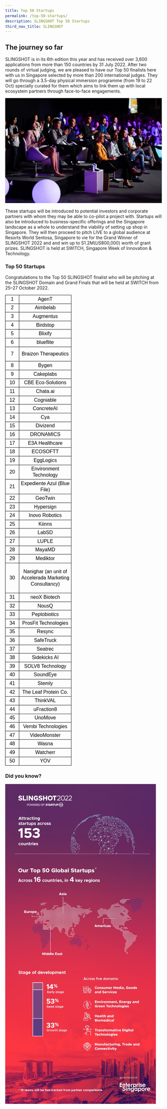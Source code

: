 ```yaml
---
title: Top 50 Startups
permalink: /top-50-startups/
description: SLINGSHOT Top 50 Startups
third_nav_title: SLINGSHOT
---
```

## **The journey so far**

SLINGSHOT is in its 6th edition this year and has received over 3,600 applications from more than 150 countries by 31 July 2022. After two rounds of virtual judging, we are pleased to have our Top 50 finalists here with us in Singapore selected by more than 200 international judges. They will go through a 3.5-day physical immersion programme (from 19 to 22 Oct) specially curated for them which aims to link them up with local ecosystem partners through face-to-face engagements. 

![SLINGSHOT SWITCH 2022](/images/SLINGSHOT.jpg)

These startups will be introduced to potential investors and corporate partners with whom they may be able to co-pilot a project with. Startups will also be introduced to business-specific offerings and the Singapore landscape as a whole to understand the viability of setting up shop in Singapore. They will then proceed to pitch LIVE to a global audience at Resorts World Sentosa, Singapore to vie for the Grand Winner of SLINGSHOT 2022 and and win up to S$1.2M (US$800,000) worth of grant prizes. SLINGSHOT is held at SWITCH, Singapore Week of Innovation & Technology.

### **Top 50 Startups**

Congratulations to the Top 50 SLINGSHOT finalist who will be pitching at the SLINGSHOT Domain and Grand Finals that will be held at SWITCH from 25–27 October 2022.

<table border="0" cellpadding="0" cellspacing="0" width="214" style="border-collapse: collapse; width: 160pt;"><tbody><tr height="22" style="height: 16.2pt;"><td height="22" class="gmail-xl65" width="46" style="height: 16.2pt; width: 34pt; color: black; font-size: 12pt; text-align: center; vertical-align: middle; border: 1pt solid windowtext; background-image: initial; background-position: initial; background-size: initial; background-repeat: initial; background-attachment: initial; background-origin: initial; background-clip: initial; padding-top: 1px; padding-right: 1px; padding-left: 1px; white-space: nowrap;"><font face="arial, sans-serif">1</font></td><td class="gmail-xl69" width="168" style="border-left: none; width: 126pt; color: black; font-size: 12pt; text-align: center; vertical-align: middle; border-top: 1pt solid windowtext; border-right: 1pt solid windowtext; border-bottom: 1pt solid windowtext; border-image: initial; background-image: initial; background-position: initial; background-size: initial; background-repeat: initial; background-attachment: initial; background-origin: initial; background-clip: initial; padding-top: 1px; padding-right: 1px; padding-left: 1px; white-space: nowrap;"><font face="arial, sans-serif">AgenT</font></td></tr><tr height="22" style="height: 16.2pt;"><td height="22" class="gmail-xl66" style="height: 16.2pt; color: black; font-size: 12pt; text-align: center; vertical-align: middle; border-top: none; border-right: 1pt solid windowtext; border-bottom: 1pt solid windowtext; border-left: 1pt solid windowtext; background-image: initial; background-position: initial; background-size: initial; background-repeat: initial; background-attachment: initial; background-origin: initial; background-clip: initial; padding-top: 1px; padding-right: 1px; padding-left: 1px; border-image: initial; white-space: nowrap;"><font face="arial, sans-serif">2</font></td><td class="gmail-xl67" style="border-image: initial; color: black; font-size: 12pt; text-align: center; vertical-align: middle; border-top: none; border-right: 1pt solid windowtext; border-bottom: 1pt solid windowtext; border-left: none; background-image: initial; background-position: initial; background-size: initial; background-repeat: initial; background-attachment: initial; background-origin: initial; background-clip: initial; padding-top: 1px; padding-right: 1px; padding-left: 1px; white-space: nowrap;"><font face="arial, sans-serif">Aimbelab</font></td></tr><tr height="22" style="height: 16.2pt;"><td height="22" class="gmail-xl66" style="height: 16.2pt; color: black; font-size: 12pt; text-align: center; vertical-align: middle; border-top: none; border-right: 1pt solid windowtext; border-bottom: 1pt solid windowtext; border-left: 1pt solid windowtext; background-image: initial; background-position: initial; background-size: initial; background-repeat: initial; background-attachment: initial; background-origin: initial; background-clip: initial; padding-top: 1px; padding-right: 1px; padding-left: 1px; border-image: initial; white-space: nowrap;"><font face="arial, sans-serif">3</font></td><td class="gmail-xl67" style="border-image: initial; color: black; font-size: 12pt; text-align: center; vertical-align: middle; border-top: none; border-right: 1pt solid windowtext; border-bottom: 1pt solid windowtext; border-left: none; background-image: initial; background-position: initial; background-size: initial; background-repeat: initial; background-attachment: initial; background-origin: initial; background-clip: initial; padding-top: 1px; padding-right: 1px; padding-left: 1px; white-space: nowrap;"><font face="arial, sans-serif">Augmentus</font></td></tr><tr height="22" style="height: 16.2pt;"><td height="22" class="gmail-xl66" style="height: 16.2pt; color: black; font-size: 12pt; text-align: center; vertical-align: middle; border-top: none; border-right: 1pt solid windowtext; border-bottom: 1pt solid windowtext; border-left: 1pt solid windowtext; background-image: initial; background-position: initial; background-size: initial; background-repeat: initial; background-attachment: initial; background-origin: initial; background-clip: initial; padding-top: 1px; padding-right: 1px; padding-left: 1px; border-image: initial; white-space: nowrap;"><font face="arial, sans-serif">4</font></td><td class="gmail-xl67" style="border-image: initial; color: black; font-size: 12pt; text-align: center; vertical-align: middle; border-top: none; border-right: 1pt solid windowtext; border-bottom: 1pt solid windowtext; border-left: none; background-image: initial; background-position: initial; background-size: initial; background-repeat: initial; background-attachment: initial; background-origin: initial; background-clip: initial; padding-top: 1px; padding-right: 1px; padding-left: 1px; white-space: nowrap;"><font face="arial, sans-serif">Birdstop</font></td></tr><tr height="22" style="height: 16.2pt;"><td height="22" class="gmail-xl66" style="height: 16.2pt; color: black; font-size: 12pt; text-align: center; vertical-align: middle; border-top: none; border-right: 1pt solid windowtext; border-bottom: 1pt solid windowtext; border-left: 1pt solid windowtext; background-image: initial; background-position: initial; background-size: initial; background-repeat: initial; background-attachment: initial; background-origin: initial; background-clip: initial; padding-top: 1px; padding-right: 1px; padding-left: 1px; border-image: initial; white-space: nowrap;"><font face="arial, sans-serif">5</font></td><td class="gmail-xl67" style="border-image: initial; color: black; font-size: 12pt; text-align: center; vertical-align: middle; border-top: none; border-right: 1pt solid windowtext; border-bottom: 1pt solid windowtext; border-left: none; background-image: initial; background-position: initial; background-size: initial; background-repeat: initial; background-attachment: initial; background-origin: initial; background-clip: initial; padding-top: 1px; padding-right: 1px; padding-left: 1px; white-space: nowrap;"><font face="arial, sans-serif">Blixify</font></td></tr><tr height="22" style="height: 16.2pt;"><td height="22" class="gmail-xl66" style="height: 16.2pt; color: black; font-size: 12pt; text-align: center; vertical-align: middle; border-top: none; border-right: 1pt solid windowtext; border-bottom: 1pt solid windowtext; border-left: 1pt solid windowtext; background-image: initial; background-position: initial; background-size: initial; background-repeat: initial; background-attachment: initial; background-origin: initial; background-clip: initial; padding-top: 1px; padding-right: 1px; padding-left: 1px; border-image: initial; white-space: nowrap;"><font face="arial, sans-serif">6</font></td><td class="gmail-xl67" style="border-image: initial; color: black; font-size: 12pt; text-align: center; vertical-align: middle; border-top: none; border-right: 1pt solid windowtext; border-bottom: 1pt solid windowtext; border-left: none; background-image: initial; background-position: initial; background-size: initial; background-repeat: initial; background-attachment: initial; background-origin: initial; background-clip: initial; padding-top: 1px; padding-right: 1px; padding-left: 1px; white-space: nowrap;"><font face="arial, sans-serif">blueflite</font></td></tr><tr height="41" style="height: 30.6pt;"><td height="41" class="gmail-xl66" style="height: 30.6pt; color: black; font-size: 12pt; text-align: center; vertical-align: middle; border-top: none; border-right: 1pt solid windowtext; border-bottom: 1pt solid windowtext; border-left: 1pt solid windowtext; background-image: initial; background-position: initial; background-size: initial; background-repeat: initial; background-attachment: initial; background-origin: initial; background-clip: initial; padding-top: 1px; padding-right: 1px; padding-left: 1px; border-image: initial; white-space: nowrap;"><font face="arial, sans-serif">7</font></td><td class="gmail-xl68" width="168" style="width: 126pt; border-image: initial; color: black; font-size: 12pt; text-align: center; vertical-align: middle; border-top: none; border-right: 1pt solid windowtext; border-bottom: 1pt solid windowtext; border-left: none; background-image: initial; background-position: initial; background-size: initial; background-repeat: initial; background-attachment: initial; background-origin: initial; background-clip: initial; padding-top: 1px; padding-right: 1px; padding-left: 1px;"><font face="arial, sans-serif">Braizon Therapeutics</font></td></tr><tr height="22" style="height: 16.2pt;"><td height="22" class="gmail-xl66" style="height: 16.2pt; color: black; font-size: 12pt; text-align: center; vertical-align: middle; border-top: none; border-right: 1pt solid windowtext; border-bottom: 1pt solid windowtext; border-left: 1pt solid windowtext; background-image: initial; background-position: initial; background-size: initial; background-repeat: initial; background-attachment: initial; background-origin: initial; background-clip: initial; padding-top: 1px; padding-right: 1px; padding-left: 1px; border-image: initial; white-space: nowrap;"><font face="arial, sans-serif">8</font></td><td class="gmail-xl67" style="border-image: initial; color: black; font-size: 12pt; text-align: center; vertical-align: middle; border-top: none; border-right: 1pt solid windowtext; border-bottom: 1pt solid windowtext; border-left: none; background-image: initial; background-position: initial; background-size: initial; background-repeat: initial; background-attachment: initial; background-origin: initial; background-clip: initial; padding-top: 1px; padding-right: 1px; padding-left: 1px; white-space: nowrap;"><font face="arial, sans-serif">Bygen</font></td></tr><tr height="22" style="height: 16.2pt;"><td height="22" class="gmail-xl66" style="height: 16.2pt; color: black; font-size: 12pt; text-align: center; vertical-align: middle; border-top: none; border-right: 1pt solid windowtext; border-bottom: 1pt solid windowtext; border-left: 1pt solid windowtext; background-image: initial; background-position: initial; background-size: initial; background-repeat: initial; background-attachment: initial; background-origin: initial; background-clip: initial; padding-top: 1px; padding-right: 1px; padding-left: 1px; border-image: initial; white-space: nowrap;"><font face="arial, sans-serif">9</font></td><td class="gmail-xl67" style="border-image: initial; color: black; font-size: 12pt; text-align: center; vertical-align: middle; border-top: none; border-right: 1pt solid windowtext; border-bottom: 1pt solid windowtext; border-left: none; background-image: initial; background-position: initial; background-size: initial; background-repeat: initial; background-attachment: initial; background-origin: initial; background-clip: initial; padding-top: 1px; padding-right: 1px; padding-left: 1px; white-space: nowrap;"><font face="arial, sans-serif">Cakeplabs</font></td></tr><tr height="22" style="height: 16.2pt;"><td height="22" class="gmail-xl66" style="height: 16.2pt; color: black; font-size: 12pt; text-align: center; vertical-align: middle; border-top: none; border-right: 1pt solid windowtext; border-bottom: 1pt solid windowtext; border-left: 1pt solid windowtext; background-image: initial; background-position: initial; background-size: initial; background-repeat: initial; background-attachment: initial; background-origin: initial; background-clip: initial; padding-top: 1px; padding-right: 1px; padding-left: 1px; border-image: initial; white-space: nowrap;"><font face="arial, sans-serif">10</font></td><td class="gmail-xl67" style="border-image: initial; color: black; font-size: 12pt; text-align: center; vertical-align: middle; border-top: none; border-right: 1pt solid windowtext; border-bottom: 1pt solid windowtext; border-left: none; background-image: initial; background-position: initial; background-size: initial; background-repeat: initial; background-attachment: initial; background-origin: initial; background-clip: initial; padding-top: 1px; padding-right: 1px; padding-left: 1px; white-space: nowrap;"><font face="arial, sans-serif">CBE Eco-Solutions</font></td></tr><tr height="22" style="height: 16.2pt;"><td height="22" class="gmail-xl66" style="height: 16.2pt; color: black; font-size: 12pt; text-align: center; vertical-align: middle; border-top: none; border-right: 1pt solid windowtext; border-bottom: 1pt solid windowtext; border-left: 1pt solid windowtext; background-image: initial; background-position: initial; background-size: initial; background-repeat: initial; background-attachment: initial; background-origin: initial; background-clip: initial; padding-top: 1px; padding-right: 1px; padding-left: 1px; border-image: initial; white-space: nowrap;"><font face="arial, sans-serif">11</font></td><td class="gmail-xl67" style="border-image: initial; color: black; font-size: 12pt; text-align: center; vertical-align: middle; border-top: none; border-right: 1pt solid windowtext; border-bottom: 1pt solid windowtext; border-left: none; background-image: initial; background-position: initial; background-size: initial; background-repeat: initial; background-attachment: initial; background-origin: initial; background-clip: initial; padding-top: 1px; padding-right: 1px; padding-left: 1px; white-space: nowrap;"><font face="arial, sans-serif">Chata.ai</font></td></tr><tr height="22" style="height: 16.2pt;"><td height="22" class="gmail-xl66" style="height: 16.2pt; color: black; font-size: 12pt; text-align: center; vertical-align: middle; border-top: none; border-right: 1pt solid windowtext; border-bottom: 1pt solid windowtext; border-left: 1pt solid windowtext; background-image: initial; background-position: initial; background-size: initial; background-repeat: initial; background-attachment: initial; background-origin: initial; background-clip: initial; padding-top: 1px; padding-right: 1px; padding-left: 1px; border-image: initial; white-space: nowrap;"><font face="arial, sans-serif">12</font></td><td class="gmail-xl67" style="border-image: initial; color: black; font-size: 12pt; text-align: center; vertical-align: middle; border-top: none; border-right: 1pt solid windowtext; border-bottom: 1pt solid windowtext; border-left: none; background-image: initial; background-position: initial; background-size: initial; background-repeat: initial; background-attachment: initial; background-origin: initial; background-clip: initial; padding-top: 1px; padding-right: 1px; padding-left: 1px; white-space: nowrap;"><font face="arial, sans-serif">Cogniable</font></td></tr><tr height="22" style="height: 16.2pt;"><td height="22" class="gmail-xl66" style="height: 16.2pt; color: black; font-size: 12pt; text-align: center; vertical-align: middle; border-top: none; border-right: 1pt solid windowtext; border-bottom: 1pt solid windowtext; border-left: 1pt solid windowtext; background-image: initial; background-position: initial; background-size: initial; background-repeat: initial; background-attachment: initial; background-origin: initial; background-clip: initial; padding-top: 1px; padding-right: 1px; padding-left: 1px; border-image: initial; white-space: nowrap;"><font face="arial, sans-serif">13</font></td><td class="gmail-xl67" style="border-image: initial; color: black; font-size: 12pt; text-align: center; vertical-align: middle; border-top: none; border-right: 1pt solid windowtext; border-bottom: 1pt solid windowtext; border-left: none; background-image: initial; background-position: initial; background-size: initial; background-repeat: initial; background-attachment: initial; background-origin: initial; background-clip: initial; padding-top: 1px; padding-right: 1px; padding-left: 1px; white-space: nowrap;"><font face="arial, sans-serif">ConcreteAI</font></td></tr><tr height="22" style="height: 16.2pt;"><td height="22" class="gmail-xl66" style="height: 16.2pt; color: black; font-size: 12pt; text-align: center; vertical-align: middle; border-top: none; border-right: 1pt solid windowtext; border-bottom: 1pt solid windowtext; border-left: 1pt solid windowtext; background-image: initial; background-position: initial; background-size: initial; background-repeat: initial; background-attachment: initial; background-origin: initial; background-clip: initial; padding-top: 1px; padding-right: 1px; padding-left: 1px; border-image: initial; white-space: nowrap;"><font face="arial, sans-serif">14</font></td><td class="gmail-xl67" style="border-image: initial; color: black; font-size: 12pt; text-align: center; vertical-align: middle; border-top: none; border-right: 1pt solid windowtext; border-bottom: 1pt solid windowtext; border-left: none; background-image: initial; background-position: initial; background-size: initial; background-repeat: initial; background-attachment: initial; background-origin: initial; background-clip: initial; padding-top: 1px; padding-right: 1px; padding-left: 1px; white-space: nowrap;"><font face="arial, sans-serif">Cya</font></td></tr><tr height="22" style="height: 16.2pt;"><td height="22" class="gmail-xl66" style="height: 16.2pt; color: black; font-size: 12pt; text-align: center; vertical-align: middle; border-top: none; border-right: 1pt solid windowtext; border-bottom: 1pt solid windowtext; border-left: 1pt solid windowtext; background-image: initial; background-position: initial; background-size: initial; background-repeat: initial; background-attachment: initial; background-origin: initial; background-clip: initial; padding-top: 1px; padding-right: 1px; padding-left: 1px; border-image: initial; white-space: nowrap;"><font face="arial, sans-serif">15</font></td><td class="gmail-xl67" style="border-image: initial; color: black; font-size: 12pt; text-align: center; vertical-align: middle; border-top: none; border-right: 1pt solid windowtext; border-bottom: 1pt solid windowtext; border-left: none; background-image: initial; background-position: initial; background-size: initial; background-repeat: initial; background-attachment: initial; background-origin: initial; background-clip: initial; padding-top: 1px; padding-right: 1px; padding-left: 1px; white-space: nowrap;"><font face="arial, sans-serif">Divizend</font></td></tr><tr height="22" style="height: 16.2pt;"><td height="22" class="gmail-xl66" style="height: 16.2pt; color: black; font-size: 12pt; text-align: center; vertical-align: middle; border-top: none; border-right: 1pt solid windowtext; border-bottom: 1pt solid windowtext; border-left: 1pt solid windowtext; background-image: initial; background-position: initial; background-size: initial; background-repeat: initial; background-attachment: initial; background-origin: initial; background-clip: initial; padding-top: 1px; padding-right: 1px; padding-left: 1px; border-image: initial; white-space: nowrap;"><font face="arial, sans-serif">16</font></td><td class="gmail-xl67" style="border-image: initial; color: black; font-size: 12pt; text-align: center; vertical-align: middle; border-top: none; border-right: 1pt solid windowtext; border-bottom: 1pt solid windowtext; border-left: none; background-image: initial; background-position: initial; background-size: initial; background-repeat: initial; background-attachment: initial; background-origin: initial; background-clip: initial; padding-top: 1px; padding-right: 1px; padding-left: 1px; white-space: nowrap;"><font face="arial, sans-serif">DRONAMICS</font></td></tr><tr height="22" style="height: 16.2pt;"><td height="22" class="gmail-xl66" style="height: 16.2pt; color: black; font-size: 12pt; text-align: center; vertical-align: middle; border-top: none; border-right: 1pt solid windowtext; border-bottom: 1pt solid windowtext; border-left: 1pt solid windowtext; background-image: initial; background-position: initial; background-size: initial; background-repeat: initial; background-attachment: initial; background-origin: initial; background-clip: initial; padding-top: 1px; padding-right: 1px; padding-left: 1px; border-image: initial; white-space: nowrap;"><font face="arial, sans-serif">17</font></td><td class="gmail-xl67" style="border-image: initial; color: black; font-size: 12pt; text-align: center; vertical-align: middle; border-top: none; border-right: 1pt solid windowtext; border-bottom: 1pt solid windowtext; border-left: none; background-image: initial; background-position: initial; background-size: initial; background-repeat: initial; background-attachment: initial; background-origin: initial; background-clip: initial; padding-top: 1px; padding-right: 1px; padding-left: 1px; white-space: nowrap;"><font face="arial, sans-serif">E3A Healthcare</font></td></tr><tr height="22" style="height: 16.2pt;"><td height="22" class="gmail-xl66" style="height: 16.2pt; color: black; font-size: 12pt; text-align: center; vertical-align: middle; border-top: none; border-right: 1pt solid windowtext; border-bottom: 1pt solid windowtext; border-left: 1pt solid windowtext; background-image: initial; background-position: initial; background-size: initial; background-repeat: initial; background-attachment: initial; background-origin: initial; background-clip: initial; padding-top: 1px; padding-right: 1px; padding-left: 1px; border-image: initial; white-space: nowrap;"><font face="arial, sans-serif">18</font></td><td class="gmail-xl67" style="border-image: initial; color: black; font-size: 12pt; text-align: center; vertical-align: middle; border-top: none; border-right: 1pt solid windowtext; border-bottom: 1pt solid windowtext; border-left: none; background-image: initial; background-position: initial; background-size: initial; background-repeat: initial; background-attachment: initial; background-origin: initial; background-clip: initial; padding-top: 1px; padding-right: 1px; padding-left: 1px; white-space: nowrap;"><font face="arial, sans-serif">ECOSOFTT</font></td></tr><tr height="22" style="height: 16.2pt;"><td height="22" class="gmail-xl66" style="height: 16.2pt; color: black; font-size: 12pt; text-align: center; vertical-align: middle; border-top: none; border-right: 1pt solid windowtext; border-bottom: 1pt solid windowtext; border-left: 1pt solid windowtext; background-image: initial; background-position: initial; background-size: initial; background-repeat: initial; background-attachment: initial; background-origin: initial; background-clip: initial; padding-top: 1px; padding-right: 1px; padding-left: 1px; border-image: initial; white-space: nowrap;"><font face="arial, sans-serif">19</font></td><td class="gmail-xl67" style="border-image: initial; color: black; font-size: 12pt; text-align: center; vertical-align: middle; border-top: none; border-right: 1pt solid windowtext; border-bottom: 1pt solid windowtext; border-left: none; background-image: initial; background-position: initial; background-size: initial; background-repeat: initial; background-attachment: initial; background-origin: initial; background-clip: initial; padding-top: 1px; padding-right: 1px; padding-left: 1px; white-space: nowrap;"><font face="arial, sans-serif">EggLogics</font></td></tr><tr height="41" style="height: 30.6pt;"><td height="41" class="gmail-xl66" style="height: 30.6pt; color: black; font-size: 12pt; text-align: center; vertical-align: middle; border-top: none; border-right: 1pt solid windowtext; border-bottom: 1pt solid windowtext; border-left: 1pt solid windowtext; background-image: initial; background-position: initial; background-size: initial; background-repeat: initial; background-attachment: initial; background-origin: initial; background-clip: initial; padding-top: 1px; padding-right: 1px; padding-left: 1px; border-image: initial; white-space: nowrap;"><font face="arial, sans-serif">20</font></td><td class="gmail-xl68" width="168" style="width: 126pt; border-image: initial; color: black; font-size: 12pt; text-align: center; vertical-align: middle; border-top: none; border-right: 1pt solid windowtext; border-bottom: 1pt solid windowtext; border-left: none; background-image: initial; background-position: initial; background-size: initial; background-repeat: initial; background-attachment: initial; background-origin: initial; background-clip: initial; padding-top: 1px; padding-right: 1px; padding-left: 1px;"><font face="arial, sans-serif">Environment Technology</font></td></tr><tr height="41" style="height: 30.6pt;"><td height="41" class="gmail-xl66" style="height: 30.6pt; color: black; font-size: 12pt; text-align: center; vertical-align: middle; border-top: none; border-right: 1pt solid windowtext; border-bottom: 1pt solid windowtext; border-left: 1pt solid windowtext; background-image: initial; background-position: initial; background-size: initial; background-repeat: initial; background-attachment: initial; background-origin: initial; background-clip: initial; padding-top: 1px; padding-right: 1px; padding-left: 1px; border-image: initial; white-space: nowrap;"><font face="arial, sans-serif">21</font></td><td class="gmail-xl68" width="168" style="width: 126pt; border-image: initial; color: black; font-size: 12pt; text-align: center; vertical-align: middle; border-top: none; border-right: 1pt solid windowtext; border-bottom: 1pt solid windowtext; border-left: none; background-image: initial; background-position: initial; background-size: initial; background-repeat: initial; background-attachment: initial; background-origin: initial; background-clip: initial; padding-top: 1px; padding-right: 1px; padding-left: 1px;"><font face="arial, sans-serif">Expediente Azul (Blue File)</font></td></tr><tr height="22" style="height: 16.2pt;"><td height="22" class="gmail-xl66" style="height: 16.2pt; color: black; font-size: 12pt; text-align: center; vertical-align: middle; border-top: none; border-right: 1pt solid windowtext; border-bottom: 1pt solid windowtext; border-left: 1pt solid windowtext; background-image: initial; background-position: initial; background-size: initial; background-repeat: initial; background-attachment: initial; background-origin: initial; background-clip: initial; padding-top: 1px; padding-right: 1px; padding-left: 1px; border-image: initial; white-space: nowrap;"><font face="arial, sans-serif">22</font></td><td class="gmail-xl67" style="border-image: initial; color: black; font-size: 12pt; text-align: center; vertical-align: middle; border-top: none; border-right: 1pt solid windowtext; border-bottom: 1pt solid windowtext; border-left: none; background-image: initial; background-position: initial; background-size: initial; background-repeat: initial; background-attachment: initial; background-origin: initial; background-clip: initial; padding-top: 1px; padding-right: 1px; padding-left: 1px; white-space: nowrap;"><font face="arial, sans-serif">GeoTwin</font></td></tr><tr height="22" style="height: 16.2pt;"><td height="22" class="gmail-xl66" style="height: 16.2pt; color: black; font-size: 12pt; text-align: center; vertical-align: middle; border-top: none; border-right: 1pt solid windowtext; border-bottom: 1pt solid windowtext; border-left: 1pt solid windowtext; background-image: initial; background-position: initial; background-size: initial; background-repeat: initial; background-attachment: initial; background-origin: initial; background-clip: initial; padding-top: 1px; padding-right: 1px; padding-left: 1px; border-image: initial; white-space: nowrap;"><font face="arial, sans-serif">23</font></td><td class="gmail-xl67" style="border-image: initial; color: black; font-size: 12pt; text-align: center; vertical-align: middle; border-top: none; border-right: 1pt solid windowtext; border-bottom: 1pt solid windowtext; border-left: none; background-image: initial; background-position: initial; background-size: initial; background-repeat: initial; background-attachment: initial; background-origin: initial; background-clip: initial; padding-top: 1px; padding-right: 1px; padding-left: 1px; white-space: nowrap;"><font face="arial, sans-serif">Hypersign</font></td></tr><tr height="22" style="height: 16.2pt;"><td height="22" class="gmail-xl66" style="height: 16.2pt; color: black; font-size: 12pt; text-align: center; vertical-align: middle; border-top: none; border-right: 1pt solid windowtext; border-bottom: 1pt solid windowtext; border-left: 1pt solid windowtext; background-image: initial; background-position: initial; background-size: initial; background-repeat: initial; background-attachment: initial; background-origin: initial; background-clip: initial; padding-top: 1px; padding-right: 1px; padding-left: 1px; border-image: initial; white-space: nowrap;"><font face="arial, sans-serif">24</font></td><td class="gmail-xl67" style="border-image: initial; color: black; font-size: 12pt; text-align: center; vertical-align: middle; border-top: none; border-right: 1pt solid windowtext; border-bottom: 1pt solid windowtext; border-left: none; background-image: initial; background-position: initial; background-size: initial; background-repeat: initial; background-attachment: initial; background-origin: initial; background-clip: initial; padding-top: 1px; padding-right: 1px; padding-left: 1px; white-space: nowrap;"><font face="arial, sans-serif">Inovo Robotics</font></td></tr><tr height="22" style="height: 16.2pt;"><td height="22" class="gmail-xl66" style="height: 16.2pt; color: black; font-size: 12pt; text-align: center; vertical-align: middle; border-top: none; border-right: 1pt solid windowtext; border-bottom: 1pt solid windowtext; border-left: 1pt solid windowtext; background-image: initial; background-position: initial; background-size: initial; background-repeat: initial; background-attachment: initial; background-origin: initial; background-clip: initial; padding-top: 1px; padding-right: 1px; padding-left: 1px; border-image: initial; white-space: nowrap;"><font face="arial, sans-serif">25</font></td><td class="gmail-xl67" style="border-image: initial; color: black; font-size: 12pt; text-align: center; vertical-align: middle; border-top: none; border-right: 1pt solid windowtext; border-bottom: 1pt solid windowtext; border-left: none; background-image: initial; background-position: initial; background-size: initial; background-repeat: initial; background-attachment: initial; background-origin: initial; background-clip: initial; padding-top: 1px; padding-right: 1px; padding-left: 1px; white-space: nowrap;"><font face="arial, sans-serif">Kiinns</font></td></tr><tr height="22" style="height: 16.2pt;"><td height="22" class="gmail-xl66" style="height: 16.2pt; color: black; font-size: 12pt; text-align: center; vertical-align: middle; border-top: none; border-right: 1pt solid windowtext; border-bottom: 1pt solid windowtext; border-left: 1pt solid windowtext; background-image: initial; background-position: initial; background-size: initial; background-repeat: initial; background-attachment: initial; background-origin: initial; background-clip: initial; padding-top: 1px; padding-right: 1px; padding-left: 1px; border-image: initial; white-space: nowrap;"><font face="arial, sans-serif">26</font></td><td class="gmail-xl67" style="border-image: initial; color: black; font-size: 12pt; text-align: center; vertical-align: middle; border-top: none; border-right: 1pt solid windowtext; border-bottom: 1pt solid windowtext; border-left: none; background-image: initial; background-position: initial; background-size: initial; background-repeat: initial; background-attachment: initial; background-origin: initial; background-clip: initial; padding-top: 1px; padding-right: 1px; padding-left: 1px; white-space: nowrap;"><font face="arial, sans-serif">LabSD</font></td></tr><tr height="22" style="height: 16.2pt;"><td height="22" class="gmail-xl66" style="height: 16.2pt; color: black; font-size: 12pt; text-align: center; vertical-align: middle; border-top: none; border-right: 1pt solid windowtext; border-bottom: 1pt solid windowtext; border-left: 1pt solid windowtext; background-image: initial; background-position: initial; background-size: initial; background-repeat: initial; background-attachment: initial; background-origin: initial; background-clip: initial; padding-top: 1px; padding-right: 1px; padding-left: 1px; border-image: initial; white-space: nowrap;"><font face="arial, sans-serif">27</font></td><td class="gmail-xl67" style="border-image: initial; color: black; font-size: 12pt; text-align: center; vertical-align: middle; border-top: none; border-right: 1pt solid windowtext; border-bottom: 1pt solid windowtext; border-left: none; background-image: initial; background-position: initial; background-size: initial; background-repeat: initial; background-attachment: initial; background-origin: initial; background-clip: initial; padding-top: 1px; padding-right: 1px; padding-left: 1px; white-space: nowrap;"><font face="arial, sans-serif">LUPLE</font></td></tr><tr height="22" style="height: 16.2pt;"><td height="22" class="gmail-xl66" style="height: 16.2pt; color: black; font-size: 12pt; text-align: center; vertical-align: middle; border-top: none; border-right: 1pt solid windowtext; border-bottom: 1pt solid windowtext; border-left: 1pt solid windowtext; background-image: initial; background-position: initial; background-size: initial; background-repeat: initial; background-attachment: initial; background-origin: initial; background-clip: initial; padding-top: 1px; padding-right: 1px; padding-left: 1px; border-image: initial; white-space: nowrap;"><font face="arial, sans-serif">28</font></td><td class="gmail-xl67" style="border-image: initial; color: black; font-size: 12pt; text-align: center; vertical-align: middle; border-top: none; border-right: 1pt solid windowtext; border-bottom: 1pt solid windowtext; border-left: none; background-image: initial; background-position: initial; background-size: initial; background-repeat: initial; background-attachment: initial; background-origin: initial; background-clip: initial; padding-top: 1px; padding-right: 1px; padding-left: 1px; white-space: nowrap;"><font face="arial, sans-serif">MayaMD</font></td></tr><tr height="22" style="height: 16.2pt;"><td height="22" class="gmail-xl66" style="height: 16.2pt; color: black; font-size: 12pt; text-align: center; vertical-align: middle; border-top: none; border-right: 1pt solid windowtext; border-bottom: 1pt solid windowtext; border-left: 1pt solid windowtext; background-image: initial; background-position: initial; background-size: initial; background-repeat: initial; background-attachment: initial; background-origin: initial; background-clip: initial; padding-top: 1px; padding-right: 1px; padding-left: 1px; border-image: initial; white-space: nowrap;"><font face="arial, sans-serif">29</font></td><td class="gmail-xl67" style="border-image: initial; color: black; font-size: 12pt; text-align: center; vertical-align: middle; border-top: none; border-right: 1pt solid windowtext; border-bottom: 1pt solid windowtext; border-left: none; background-image: initial; background-position: initial; background-size: initial; background-repeat: initial; background-attachment: initial; background-origin: initial; background-clip: initial; padding-top: 1px; padding-right: 1px; padding-left: 1px; white-space: nowrap;"><font face="arial, sans-serif">Mediktor</font></td></tr><tr height="90" style="height: 67.8pt;"><td height="90" class="gmail-xl66" style="height: 67.8pt; color: black; font-size: 12pt; text-align: center; vertical-align: middle; border-top: none; border-right: 1pt solid windowtext; border-bottom: 1pt solid windowtext; border-left: 1pt solid windowtext; background-image: initial; background-position: initial; background-size: initial; background-repeat: initial; background-attachment: initial; background-origin: initial; background-clip: initial; padding-top: 1px; padding-right: 1px; padding-left: 1px; border-image: initial; white-space: nowrap;"><font face="arial, sans-serif">30</font></td><td class="gmail-xl68" width="168" style="width: 126pt; border-image: initial; color: black; font-size: 12pt; text-align: center; vertical-align: middle; border-top: none; border-right: 1pt solid windowtext; border-bottom: 1pt solid windowtext; border-left: none; background-image: initial; background-position: initial; background-size: initial; background-repeat: initial; background-attachment: initial; background-origin: initial; background-clip: initial; padding-top: 1px; padding-right: 1px; padding-left: 1px;"><font face="arial, sans-serif">Nanighar (an unit of Accelerada Marketing Consultancy)</font></td></tr><tr height="22" style="height: 16.2pt;"><td height="22" class="gmail-xl66" style="height: 16.2pt; color: black; font-size: 12pt; text-align: center; vertical-align: middle; border-top: none; border-right: 1pt solid windowtext; border-bottom: 1pt solid windowtext; border-left: 1pt solid windowtext; background-image: initial; background-position: initial; background-size: initial; background-repeat: initial; background-attachment: initial; background-origin: initial; background-clip: initial; padding-top: 1px; padding-right: 1px; padding-left: 1px; border-image: initial; white-space: nowrap;"><font face="arial, sans-serif">31</font></td><td class="gmail-xl67" style="border-image: initial; color: black; font-size: 12pt; text-align: center; vertical-align: middle; border-top: none; border-right: 1pt solid windowtext; border-bottom: 1pt solid windowtext; border-left: none; background-image: initial; background-position: initial; background-size: initial; background-repeat: initial; background-attachment: initial; background-origin: initial; background-clip: initial; padding-top: 1px; padding-right: 1px; padding-left: 1px; white-space: nowrap;"><font face="arial, sans-serif">neoX Biotech</font></td></tr><tr height="22" style="height: 16.2pt;"><td height="22" class="gmail-xl66" style="height: 16.2pt; color: black; font-size: 12pt; text-align: center; vertical-align: middle; border-top: none; border-right: 1pt solid windowtext; border-bottom: 1pt solid windowtext; border-left: 1pt solid windowtext; background-image: initial; background-position: initial; background-size: initial; background-repeat: initial; background-attachment: initial; background-origin: initial; background-clip: initial; padding-top: 1px; padding-right: 1px; padding-left: 1px; border-image: initial; white-space: nowrap;"><font face="arial, sans-serif">32</font></td><td class="gmail-xl67" style="border-image: initial; color: black; font-size: 12pt; text-align: center; vertical-align: middle; border-top: none; border-right: 1pt solid windowtext; border-bottom: 1pt solid windowtext; border-left: none; background-image: initial; background-position: initial; background-size: initial; background-repeat: initial; background-attachment: initial; background-origin: initial; background-clip: initial; padding-top: 1px; padding-right: 1px; padding-left: 1px; white-space: nowrap;"><font face="arial, sans-serif">NousQ</font></td></tr><tr height="22" style="height: 16.2pt;"><td height="22" class="gmail-xl66" style="height: 16.2pt; color: black; font-size: 12pt; text-align: center; vertical-align: middle; border-top: none; border-right: 1pt solid windowtext; border-bottom: 1pt solid windowtext; border-left: 1pt solid windowtext; background-image: initial; background-position: initial; background-size: initial; background-repeat: initial; background-attachment: initial; background-origin: initial; background-clip: initial; padding-top: 1px; padding-right: 1px; padding-left: 1px; border-image: initial; white-space: nowrap;"><font face="arial, sans-serif">33</font></td><td class="gmail-xl67" style="border-image: initial; color: black; font-size: 12pt; text-align: center; vertical-align: middle; border-top: none; border-right: 1pt solid windowtext; border-bottom: 1pt solid windowtext; border-left: none; background-image: initial; background-position: initial; background-size: initial; background-repeat: initial; background-attachment: initial; background-origin: initial; background-clip: initial; padding-top: 1px; padding-right: 1px; padding-left: 1px; white-space: nowrap;"><font face="arial, sans-serif">Peptobiotics</font></td></tr><tr height="22" style="height: 16.2pt;"><td height="22" class="gmail-xl66" style="height: 16.2pt; color: black; font-size: 12pt; text-align: center; vertical-align: middle; border-top: none; border-right: 1pt solid windowtext; border-bottom: 1pt solid windowtext; border-left: 1pt solid windowtext; background-image: initial; background-position: initial; background-size: initial; background-repeat: initial; background-attachment: initial; background-origin: initial; background-clip: initial; padding-top: 1px; padding-right: 1px; padding-left: 1px; border-image: initial; white-space: nowrap;"><font face="arial, sans-serif">34</font></td><td class="gmail-xl67" style="border-image: initial; color: black; font-size: 12pt; text-align: center; vertical-align: middle; border-top: none; border-right: 1pt solid windowtext; border-bottom: 1pt solid windowtext; border-left: none; background-image: initial; background-position: initial; background-size: initial; background-repeat: initial; background-attachment: initial; background-origin: initial; background-clip: initial; padding-top: 1px; padding-right: 1px; padding-left: 1px; white-space: nowrap;"><font face="arial, sans-serif">ProsFit Technologies</font></td></tr><tr height="22" style="height: 16.2pt;"><td height="22" class="gmail-xl66" style="height: 16.2pt; color: black; font-size: 12pt; text-align: center; vertical-align: middle; border-top: none; border-right: 1pt solid windowtext; border-bottom: 1pt solid windowtext; border-left: 1pt solid windowtext; background-image: initial; background-position: initial; background-size: initial; background-repeat: initial; background-attachment: initial; background-origin: initial; background-clip: initial; padding-top: 1px; padding-right: 1px; padding-left: 1px; border-image: initial; white-space: nowrap;"><font face="arial, sans-serif">35</font></td><td class="gmail-xl67" style="border-image: initial; color: black; font-size: 12pt; text-align: center; vertical-align: middle; border-top: none; border-right: 1pt solid windowtext; border-bottom: 1pt solid windowtext; border-left: none; background-image: initial; background-position: initial; background-size: initial; background-repeat: initial; background-attachment: initial; background-origin: initial; background-clip: initial; padding-top: 1px; padding-right: 1px; padding-left: 1px; white-space: nowrap;"><font face="arial, sans-serif">Resync</font></td></tr><tr height="22" style="height: 16.2pt;"><td height="22" class="gmail-xl66" style="height: 16.2pt; color: black; font-size: 12pt; text-align: center; vertical-align: middle; border-top: none; border-right: 1pt solid windowtext; border-bottom: 1pt solid windowtext; border-left: 1pt solid windowtext; background-image: initial; background-position: initial; background-size: initial; background-repeat: initial; background-attachment: initial; background-origin: initial; background-clip: initial; padding-top: 1px; padding-right: 1px; padding-left: 1px; border-image: initial; white-space: nowrap;"><font face="arial, sans-serif">36</font></td><td class="gmail-xl67" style="border-image: initial; color: black; font-size: 12pt; text-align: center; vertical-align: middle; border-top: none; border-right: 1pt solid windowtext; border-bottom: 1pt solid windowtext; border-left: none; background-image: initial; background-position: initial; background-size: initial; background-repeat: initial; background-attachment: initial; background-origin: initial; background-clip: initial; padding-top: 1px; padding-right: 1px; padding-left: 1px; white-space: nowrap;"><font face="arial, sans-serif">SafeTruck</font></td></tr><tr height="22" style="height: 16.2pt;"><td height="22" class="gmail-xl66" style="height: 16.2pt; color: black; font-size: 12pt; text-align: center; vertical-align: middle; border-top: none; border-right: 1pt solid windowtext; border-bottom: 1pt solid windowtext; border-left: 1pt solid windowtext; background-image: initial; background-position: initial; background-size: initial; background-repeat: initial; background-attachment: initial; background-origin: initial; background-clip: initial; padding-top: 1px; padding-right: 1px; padding-left: 1px; border-image: initial; white-space: nowrap;"><font face="arial, sans-serif">37</font></td><td class="gmail-xl67" style="border-image: initial; color: black; font-size: 12pt; text-align: center; vertical-align: middle; border-top: none; border-right: 1pt solid windowtext; border-bottom: 1pt solid windowtext; border-left: none; background-image: initial; background-position: initial; background-size: initial; background-repeat: initial; background-attachment: initial; background-origin: initial; background-clip: initial; padding-top: 1px; padding-right: 1px; padding-left: 1px; white-space: nowrap;"><font face="arial, sans-serif">Seatrec</font></td></tr><tr height="22" style="height: 16.2pt;"><td height="22" class="gmail-xl66" style="height: 16.2pt; color: black; font-size: 12pt; text-align: center; vertical-align: middle; border-top: none; border-right: 1pt solid windowtext; border-bottom: 1pt solid windowtext; border-left: 1pt solid windowtext; background-image: initial; background-position: initial; background-size: initial; background-repeat: initial; background-attachment: initial; background-origin: initial; background-clip: initial; padding-top: 1px; padding-right: 1px; padding-left: 1px; border-image: initial; white-space: nowrap;"><font face="arial, sans-serif">38</font></td><td class="gmail-xl67" style="border-image: initial; color: black; font-size: 12pt; text-align: center; vertical-align: middle; border-top: none; border-right: 1pt solid windowtext; border-bottom: 1pt solid windowtext; border-left: none; background-image: initial; background-position: initial; background-size: initial; background-repeat: initial; background-attachment: initial; background-origin: initial; background-clip: initial; padding-top: 1px; padding-right: 1px; padding-left: 1px; white-space: nowrap;"><font face="arial, sans-serif">Sidekicks AI</font></td></tr><tr height="22" style="height: 16.2pt;"><td height="22" class="gmail-xl66" style="height: 16.2pt; color: black; font-size: 12pt; text-align: center; vertical-align: middle; border-top: none; border-right: 1pt solid windowtext; border-bottom: 1pt solid windowtext; border-left: 1pt solid windowtext; background-image: initial; background-position: initial; background-size: initial; background-repeat: initial; background-attachment: initial; background-origin: initial; background-clip: initial; padding-top: 1px; padding-right: 1px; padding-left: 1px; border-image: initial; white-space: nowrap;"><font face="arial, sans-serif">39</font></td><td class="gmail-xl67" style="border-image: initial; color: black; font-size: 12pt; text-align: center; vertical-align: middle; border-top: none; border-right: 1pt solid windowtext; border-bottom: 1pt solid windowtext; border-left: none; background-image: initial; background-position: initial; background-size: initial; background-repeat: initial; background-attachment: initial; background-origin: initial; background-clip: initial; padding-top: 1px; padding-right: 1px; padding-left: 1px; white-space: nowrap;"><font face="arial, sans-serif">SOLV8 Technology</font></td></tr><tr height="22" style="height: 16.2pt;"><td height="22" class="gmail-xl66" style="height: 16.2pt; color: black; font-size: 12pt; text-align: center; vertical-align: middle; border-top: none; border-right: 1pt solid windowtext; border-bottom: 1pt solid windowtext; border-left: 1pt solid windowtext; background-image: initial; background-position: initial; background-size: initial; background-repeat: initial; background-attachment: initial; background-origin: initial; background-clip: initial; padding-top: 1px; padding-right: 1px; padding-left: 1px; border-image: initial; white-space: nowrap;"><font face="arial, sans-serif">40</font></td><td class="gmail-xl67" style="border-image: initial; color: black; font-size: 12pt; text-align: center; vertical-align: middle; border-top: none; border-right: 1pt solid windowtext; border-bottom: 1pt solid windowtext; border-left: none; background-image: initial; background-position: initial; background-size: initial; background-repeat: initial; background-attachment: initial; background-origin: initial; background-clip: initial; padding-top: 1px; padding-right: 1px; padding-left: 1px; white-space: nowrap;"><font face="arial, sans-serif">SoundEye</font></td></tr><tr height="22" style="height: 16.2pt;"><td height="22" class="gmail-xl66" style="height: 16.2pt; color: black; font-size: 12pt; text-align: center; vertical-align: middle; border-top: none; border-right: 1pt solid windowtext; border-bottom: 1pt solid windowtext; border-left: 1pt solid windowtext; background-image: initial; background-position: initial; background-size: initial; background-repeat: initial; background-attachment: initial; background-origin: initial; background-clip: initial; padding-top: 1px; padding-right: 1px; padding-left: 1px; border-image: initial; white-space: nowrap;"><font face="arial, sans-serif">41</font></td><td class="gmail-xl67" style="border-image: initial; color: black; font-size: 12pt; text-align: center; vertical-align: middle; border-top: none; border-right: 1pt solid windowtext; border-bottom: 1pt solid windowtext; border-left: none; background-image: initial; background-position: initial; background-size: initial; background-repeat: initial; background-attachment: initial; background-origin: initial; background-clip: initial; padding-top: 1px; padding-right: 1px; padding-left: 1px; white-space: nowrap;"><font face="arial, sans-serif">Stemly</font></td></tr><tr height="22" style="height: 16.2pt;"><td height="22" class="gmail-xl66" style="height: 16.2pt; color: black; font-size: 12pt; text-align: center; vertical-align: middle; border-top: none; border-right: 1pt solid windowtext; border-bottom: 1pt solid windowtext; border-left: 1pt solid windowtext; background-image: initial; background-position: initial; background-size: initial; background-repeat: initial; background-attachment: initial; background-origin: initial; background-clip: initial; padding-top: 1px; padding-right: 1px; padding-left: 1px; border-image: initial; white-space: nowrap;"><font face="arial, sans-serif">42</font></td><td class="gmail-xl67" style="border-image: initial; color: black; font-size: 12pt; text-align: center; vertical-align: middle; border-top: none; border-right: 1pt solid windowtext; border-bottom: 1pt solid windowtext; border-left: none; background-image: initial; background-position: initial; background-size: initial; background-repeat: initial; background-attachment: initial; background-origin: initial; background-clip: initial; padding-top: 1px; padding-right: 1px; padding-left: 1px; white-space: nowrap;"><font face="arial, sans-serif">The Leaf Protein Co.</font></td></tr><tr height="22" style="height: 16.2pt;"><td height="22" class="gmail-xl66" style="height: 16.2pt; color: black; font-size: 12pt; text-align: center; vertical-align: middle; border-top: none; border-right: 1pt solid windowtext; border-bottom: 1pt solid windowtext; border-left: 1pt solid windowtext; background-image: initial; background-position: initial; background-size: initial; background-repeat: initial; background-attachment: initial; background-origin: initial; background-clip: initial; padding-top: 1px; padding-right: 1px; padding-left: 1px; border-image: initial; white-space: nowrap;"><font face="arial, sans-serif">43</font></td><td class="gmail-xl67" style="border-image: initial; color: black; font-size: 12pt; text-align: center; vertical-align: middle; border-top: none; border-right: 1pt solid windowtext; border-bottom: 1pt solid windowtext; border-left: none; background-image: initial; background-position: initial; background-size: initial; background-repeat: initial; background-attachment: initial; background-origin: initial; background-clip: initial; padding-top: 1px; padding-right: 1px; padding-left: 1px; white-space: nowrap;"><font face="arial, sans-serif">ThinkVAL</font></td></tr><tr height="22" style="height: 16.2pt;"><td height="22" class="gmail-xl66" style="height: 16.2pt; color: black; font-size: 12pt; text-align: center; vertical-align: middle; border-top: none; border-right: 1pt solid windowtext; border-bottom: 1pt solid windowtext; border-left: 1pt solid windowtext; background-image: initial; background-position: initial; background-size: initial; background-repeat: initial; background-attachment: initial; background-origin: initial; background-clip: initial; padding-top: 1px; padding-right: 1px; padding-left: 1px; border-image: initial; white-space: nowrap;"><font face="arial, sans-serif">44</font></td><td class="gmail-xl67" style="border-image: initial; color: black; font-size: 12pt; text-align: center; vertical-align: middle; border-top: none; border-right: 1pt solid windowtext; border-bottom: 1pt solid windowtext; border-left: none; background-image: initial; background-position: initial; background-size: initial; background-repeat: initial; background-attachment: initial; background-origin: initial; background-clip: initial; padding-top: 1px; padding-right: 1px; padding-left: 1px; white-space: nowrap;"><font face="arial, sans-serif">uFraction8</font></td></tr><tr height="22" style="height: 16.2pt;"><td height="22" class="gmail-xl66" style="height: 16.2pt; color: black; font-size: 12pt; text-align: center; vertical-align: middle; border-top: none; border-right: 1pt solid windowtext; border-bottom: 1pt solid windowtext; border-left: 1pt solid windowtext; background-image: initial; background-position: initial; background-size: initial; background-repeat: initial; background-attachment: initial; background-origin: initial; background-clip: initial; padding-top: 1px; padding-right: 1px; padding-left: 1px; border-image: initial; white-space: nowrap;"><font face="arial, sans-serif">45</font></td><td class="gmail-xl67" style="border-image: initial; color: black; font-size: 12pt; text-align: center; vertical-align: middle; border-top: none; border-right: 1pt solid windowtext; border-bottom: 1pt solid windowtext; border-left: none; background-image: initial; background-position: initial; background-size: initial; background-repeat: initial; background-attachment: initial; background-origin: initial; background-clip: initial; padding-top: 1px; padding-right: 1px; padding-left: 1px; white-space: nowrap;"><font face="arial, sans-serif">UnoMove</font></td></tr><tr height="22" style="height: 16.2pt;"><td height="22" class="gmail-xl66" style="height: 16.2pt; color: black; font-size: 12pt; text-align: center; vertical-align: middle; border-top: none; border-right: 1pt solid windowtext; border-bottom: 1pt solid windowtext; border-left: 1pt solid windowtext; background-image: initial; background-position: initial; background-size: initial; background-repeat: initial; background-attachment: initial; background-origin: initial; background-clip: initial; padding-top: 1px; padding-right: 1px; padding-left: 1px; border-image: initial; white-space: nowrap;"><font face="arial, sans-serif">46</font></td><td class="gmail-xl67" style="border-image: initial; color: black; font-size: 12pt; text-align: center; vertical-align: middle; border-top: none; border-right: 1pt solid windowtext; border-bottom: 1pt solid windowtext; border-left: none; background-image: initial; background-position: initial; background-size: initial; background-repeat: initial; background-attachment: initial; background-origin: initial; background-clip: initial; padding-top: 1px; padding-right: 1px; padding-left: 1px; white-space: nowrap;"><font face="arial, sans-serif">Vembi Technologies</font></td></tr><tr height="22" style="height: 16.2pt;"><td height="22" class="gmail-xl66" style="height: 16.2pt; color: black; font-size: 12pt; text-align: center; vertical-align: middle; border-top: none; border-right: 1pt solid windowtext; border-bottom: 1pt solid windowtext; border-left: 1pt solid windowtext; background-image: initial; background-position: initial; background-size: initial; background-repeat: initial; background-attachment: initial; background-origin: initial; background-clip: initial; padding-top: 1px; padding-right: 1px; padding-left: 1px; border-image: initial; white-space: nowrap;"><font face="arial, sans-serif">47</font></td><td class="gmail-xl67" style="border-image: initial; color: black; font-size: 12pt; text-align: center; vertical-align: middle; border-top: none; border-right: 1pt solid windowtext; border-bottom: 1pt solid windowtext; border-left: none; background-image: initial; background-position: initial; background-size: initial; background-repeat: initial; background-attachment: initial; background-origin: initial; background-clip: initial; padding-top: 1px; padding-right: 1px; padding-left: 1px; white-space: nowrap;"><font face="arial, sans-serif">VideoMonster</font></td></tr><tr height="22" style="height: 16.2pt;"><td height="22" class="gmail-xl66" style="height: 16.2pt; color: black; font-size: 12pt; text-align: center; vertical-align: middle; border-top: none; border-right: 1pt solid windowtext; border-bottom: 1pt solid windowtext; border-left: 1pt solid windowtext; background-image: initial; background-position: initial; background-size: initial; background-repeat: initial; background-attachment: initial; background-origin: initial; background-clip: initial; padding-top: 1px; padding-right: 1px; padding-left: 1px; border-image: initial; white-space: nowrap;"><font face="arial, sans-serif">48</font></td><td class="gmail-xl67" style="border-image: initial; color: black; font-size: 12pt; text-align: center; vertical-align: middle; border-top: none; border-right: 1pt solid windowtext; border-bottom: 1pt solid windowtext; border-left: none; background-image: initial; background-position: initial; background-size: initial; background-repeat: initial; background-attachment: initial; background-origin: initial; background-clip: initial; padding-top: 1px; padding-right: 1px; padding-left: 1px; white-space: nowrap;"><font face="arial, sans-serif">Wasna</font></td></tr><tr height="22" style="height: 16.2pt;"><td height="22" class="gmail-xl66" style="height: 16.2pt; color: black; font-size: 12pt; text-align: center; vertical-align: middle; border-top: none; border-right: 1pt solid windowtext; border-bottom: 1pt solid windowtext; border-left: 1pt solid windowtext; background-image: initial; background-position: initial; background-size: initial; background-repeat: initial; background-attachment: initial; background-origin: initial; background-clip: initial; padding-top: 1px; padding-right: 1px; padding-left: 1px; border-image: initial; white-space: nowrap;"><font face="arial, sans-serif">49</font></td><td class="gmail-xl67" style="border-image: initial; color: black; font-size: 12pt; text-align: center; vertical-align: middle; border-top: none; border-right: 1pt solid windowtext; border-bottom: 1pt solid windowtext; border-left: none; background-image: initial; background-position: initial; background-size: initial; background-repeat: initial; background-attachment: initial; background-origin: initial; background-clip: initial; padding-top: 1px; padding-right: 1px; padding-left: 1px; white-space: nowrap;"><font face="arial, sans-serif">Watcherr</font></td></tr><tr height="22" style="height: 16.2pt;"><td height="22" class="gmail-xl66" style="height: 16.2pt; color: black; font-size: 12pt; text-align: center; vertical-align: middle; border-top: none; border-right: 1pt solid windowtext; border-bottom: 1pt solid windowtext; border-left: 1pt solid windowtext; background-image: initial; background-position: initial; background-size: initial; background-repeat: initial; background-attachment: initial; background-origin: initial; background-clip: initial; padding-top: 1px; padding-right: 1px; padding-left: 1px; border-image: initial; white-space: nowrap;"><font face="arial, sans-serif">50</font></td><td class="gmail-xl67" style="border-image: initial; color: black; font-size: 12pt; text-align: center; vertical-align: middle; border-top: none; border-right: 1pt solid windowtext; border-bottom: 1pt solid windowtext; border-left: none; background-image: initial; background-position: initial; background-size: initial; background-repeat: initial; background-attachment: initial; background-origin: initial; background-clip: initial; padding-top: 1px; padding-right: 1px; padding-left: 1px; white-space: nowrap;"><font face="arial, sans-serif">YOV</font></td></tr></tbody></table>

### **Did you know?**
![SLINGSHOT SWITCH 2022](/images/infographic%20slingshot.jpg)